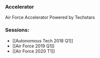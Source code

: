 
### Accelerator
Air Force Accelerator Powered by Techstars
 
### Sessions: 
- [[Autonomous Tech 2018 Q1]]
- [[Air Force 2019 Q1]]
- [[Air Force 2020 T1]]



